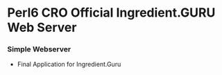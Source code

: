 # Perl6 CRO Official Ingredient.GURU Web Server

### Simple Webserver 
*  Final Application for Ingredient.Guru


